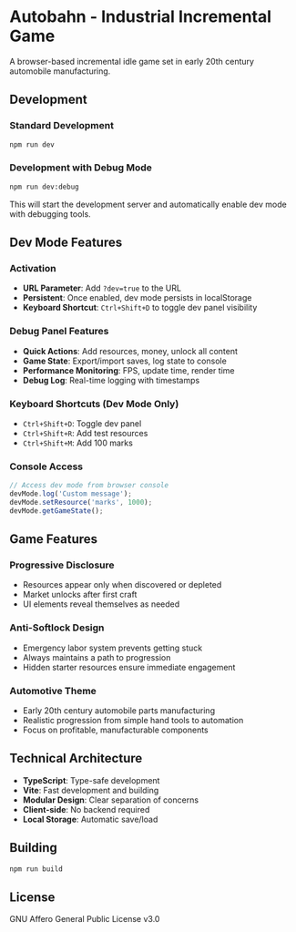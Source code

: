 # Autobahn - Industrial Incremental Game

A browser-based incremental idle game set in early 20th century automobile manufacturing.

## Development

### Standard Development
```bash
npm run dev
```

### Development with Debug Mode
```bash
npm run dev:debug
```

This will start the development server and automatically enable dev mode with debugging tools.

## Dev Mode Features

### Activation
- **URL Parameter**: Add `?dev=true` to the URL
- **Persistent**: Once enabled, dev mode persists in localStorage
- **Keyboard Shortcut**: `Ctrl+Shift+D` to toggle dev panel visibility

### Debug Panel Features
- **Quick Actions**: Add resources, money, unlock all content
- **Game State**: Export/import saves, log state to console
- **Performance Monitoring**: FPS, update time, render time
- **Debug Log**: Real-time logging with timestamps

### Keyboard Shortcuts (Dev Mode Only)
- `Ctrl+Shift+D`: Toggle dev panel
- `Ctrl+Shift+R`: Add test resources
- `Ctrl+Shift+M`: Add 100 marks

### Console Access
```javascript
// Access dev mode from browser console
devMode.log('Custom message');
devMode.setResource('marks', 1000);
devMode.getGameState();
```

## Game Features

### Progressive Disclosure
- Resources appear only when discovered or depleted
- Market unlocks after first craft
- UI elements reveal themselves as needed

### Anti-Softlock Design
- Emergency labor system prevents getting stuck
- Always maintains a path to progression
- Hidden starter resources ensure immediate engagement

### Automotive Theme
- Early 20th century automobile parts manufacturing
- Realistic progression from simple hand tools to automation
- Focus on profitable, manufacturable components

## Technical Architecture

- **TypeScript**: Type-safe development
- **Vite**: Fast development and building
- **Modular Design**: Clear separation of concerns
- **Client-side**: No backend required
- **Local Storage**: Automatic save/load

## Building

```bash
npm run build
```

## License

GNU Affero General Public License v3.0
